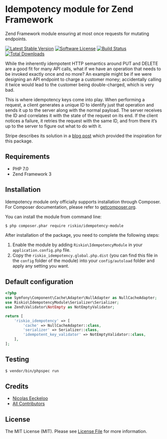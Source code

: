 Idempotency module for Zend Framework
=====================================

Zend Framework module ensuring at most once requests for mutating endpoints.

[![Latest Stable Version](http://img.shields.io/packagist/v/riskio/idempotency-module.svg?style=flat-square)](https://packagist.org/packages/riskio/idempotency-module)
[![Software License](https://img.shields.io/badge/license-MIT-brightgreen.svg?style=flat-square)](LICENSE)
[![Build Status](https://img.shields.io/travis/RiskioFr/idempotency-module.svg?style=flat-square)](http://travis-ci.org/RiskioFr/idempotency-module)
[![Total Downloads](http://img.shields.io/packagist/dt/riskio/idempotency-module.svg?style=flat-square)](https://packagist.org/packages/riskio/idempotency-module)

While the inherently idempotent HTTP semantics around PUT and DELETE are a good fit for many API calls, what if we have an operation that needs to be invoked exactly once and no more? An example might be if we were designing an API endpoint to charge a customer money; accidentally calling it twice would lead to the customer being double-charged, which is very bad.

This is where idempotency keys come into play. When performing a request, a client generates a unique ID to identify just that operation and sends it up to the server along with the normal payload. The server receives the ID and correlates it with the state of the request on its end. If the client notices a failure, it retries the request with the same ID, and from there it’s up to the server to figure out what to do with it.

Stripe describes its solution in a [blog post](https://stripe.com/blog/idempotency) which provided the inspiration for this package.

Requirements
------------

* PHP 7.0
* Zend Framework 3

Installation
------------

Idempotency module only officially supports installation through Composer. For Composer documentation, please refer to
[getcomposer.org](http://getcomposer.org/).

You can install the module from command line:
```sh
$ php composer.phar require riskio/idempotency-module
```

After installation of the package, you need to complete the following steps:

 1. Enable the module by adding `Riskio\IdempotencyModule` in your `application.config.php` file.
 2. Copy the `riskio_idempotency.global.php.dist` (you can find this file in the `config` folder of the module) into
your `config/autoload` folder and apply any setting you want.

Default configuration
---------------------

```php
<?php
use Symfony\Component\Cache\Adapter\NullAdapter as NullCacheAdapter;
use Riskio\IdempotencyModule\Serializer\Serializer;
use Zend\Validator\NotEmpty as NotEmptyValidator;

return [
    'riskio_idempotency' => [
        'cache' => NullCacheAdapter::class,
        'serializer' => Serializer::class,
        'idempotent_key_validator' => NotEmptyValidator::class,
    ],
];
```

## Testing

``` bash
$ vendor/bin/phpspec run
```

## Credits

- [Nicolas Eeckeloo](https://github.com/neeckeloo)
- [All Contributors](https://github.com/RiskioFr/idempotency-module/contributors)


## License

The MIT License (MIT). Please see [License File](https://github.com/RiskioFr/idempotency-module/blob/master/LICENSE) for more information.
